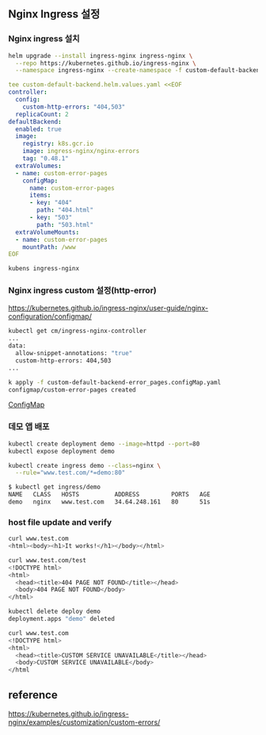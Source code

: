 ## Nginx Ingress 설정

### Nginx ingress 설치

```bash
helm upgrade --install ingress-nginx ingress-nginx \
  --repo https://kubernetes.github.io/ingress-nginx \
  --namespace ingress-nginx --create-namespace -f custom-default-backend.helm.values.yaml 
```

```yaml
tee custom-default-backend.helm.values.yaml <<EOF
controller:
  config: 
    custom-http-errors: "404,503"
  replicaCount: 2
defaultBackend:
  enabled: true
  image:
    registry: k8s.gcr.io
    image: ingress-nginx/nginx-errors
    tag: "0.48.1"
  extraVolumes:
  - name: custom-error-pages
    configMap:
      name: custom-error-pages
      items:
      - key: "404"
        path: "404.html"
      - key: "503"
        path: "503.html"
  extraVolumeMounts:
  - name: custom-error-pages
    mountPath: /www
EOF
```

```bash
kubens ingress-nginx
```

### Nginx ingress custom 설정(http-error)

https://kubernetes.github.io/ingress-nginx/user-guide/nginx-configuration/configmap/

```bash
kubectl get cm/ingress-nginx-controller
...
data:
  allow-snippet-annotations: "true"
  custom-http-errors: 404,503
...
```

```bash
k apply -f custom-default-backend-error_pages.configMap.yaml 
configmap/custom-error-pages created
```
[ConfigMap](https://github.com/kubernetes/ingress-nginx/blob/main/docs/examples/customization/custom-errors/custom-default-backend-error_pages.configMap.yaml)

### 데모 앱 배포 

```bash
kubectl create deployment demo --image=httpd --port=80
kubectl expose deployment demo

kubectl create ingress demo --class=nginx \
  --rule="www.test.com/*=demo:80"
```

```bash
$ kubectl get ingress/demo
NAME   CLASS   HOSTS          ADDRESS         PORTS   AGE
demo   nginx   www.test.com   34.64.248.161   80      51s
```

### host file update and verify

```bash
curl www.test.com
<html><body><h1>It works!</h1></body></html>

curl www.test.com/test
<!DOCTYPE html>
<html>
  <head><title>404 PAGE NOT FOUND</title></head>
  <body>404 PAGE NOT FOUND</body>
</html>
```

```bash
kubectl delete deploy demo
deployment.apps "demo" deleted

curl www.test.com
<!DOCTYPE html>
<html>
  <head><title>CUSTOM SERVICE UNAVAILABLE</title></head>
  <body>CUSTOM SERVICE UNAVAILABLE</body>
</html
```

## reference
https://kubernetes.github.io/ingress-nginx/examples/customization/custom-errors/